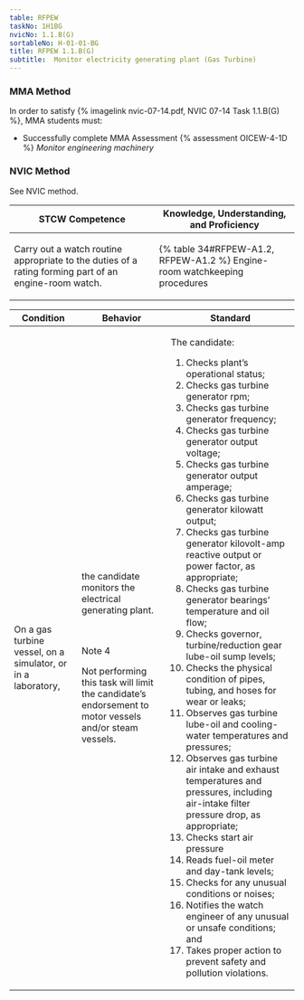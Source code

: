 ```yaml
---
table: RFPEW
taskNo: 1H1BG
nvicNo: 1.1.B(G) 
sortableNo: H-01-01-BG
title: RFPEW 1.1.B(G) 
subtitle:  Monitor electricity generating plant (Gas Turbine)
---
```



### MMA Method

In order to satisfy  {% imagelink nvic-07-14.pdf, NVIC 07-14 Task 1.1.B(G) %}, MMA students must:

* Successfully complete MMA Assessment {% assessment OICEW-4-1D %} *Monitor engineering machinery*


### NVIC Method

<a onclick="togglevisibility('nvic_methods')" >See NVIC method.</a>

<div id='nvic_methods' class='hide'>

<table>
<thead>
<tr>
<th class='forty'> STCW Competence </th>
<th class='sixty'> Knowledge, Understanding, and Proficiency </th>
</tr>
</thead>




<tbody>
<tr><td markdown='1'>

Carry out a watch routine appropriate to the duties of a rating forming part of an engine-room watch.

</td><td markdown='1'>

{% table 34#RFPEW-A1.2, RFPEW-A1.2 %} Engine-room watchkeeping procedures

</td></tr>


</tbody>
</table>


<table>
<thead>
<tr><th class='twenty'>  Condition </th><th class='twenty'> Behavior </th><th  class='sixty'>Standard </th></tr>
</thead>
<tbody >



<tr><td markdown='1'>

On a gas turbine vessel, on a simulator, or in a laboratory,

</td><td markdown='1'>

the candidate monitors the electrical generating plant.

<br>

<div class="tooltip" markdown='1'>

Note 4

Not performing this task will limit the candidate’s endorsement to motor vessels and/or steam vessels.


</div>


</td><td markdown='1'>

The candidate:

1. Checks plant’s operational status;
2. Checks gas turbine generator rpm;
3. Checks gas turbine generator frequency;
4. Checks gas turbine generator output voltage;
5. Checks gas turbine generator output amperage;
6. Checks gas turbine generator kilowatt output;
7. Checks gas turbine generator kilovolt-amp reactive output or power factor, as appropriate;
8. Checks gas turbine generator bearings’ temperature and oil flow;
9. Checks governor, turbine/reduction gear lube-oil sump levels;
10. Checks the physical condition of pipes, tubing, and hoses for wear or leaks;
11. Observes gas turbine lube-oil and cooling-water temperatures and pressures;
12. Observes gas turbine air intake and exhaust temperatures and pressures, including air-intake filter pressure drop, as appropriate;
13. Checks start air pressure
14. Reads fuel-oil meter and day-tank levels;
15. Checks for any unusual conditions or noises;
16. Notifies the watch engineer of any unusual or unsafe conditions; and
17. Takes proper action to prevent safety and pollution violations.

</td></tr>
</tbody>
</table>
</div>
